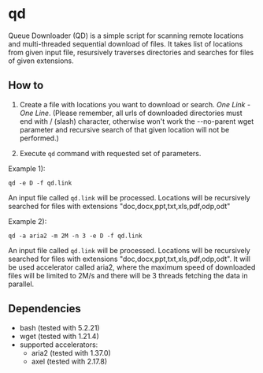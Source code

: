 # qd

Queue Downloader (QD) is a simple script for scanning remote locations and multi-threaded sequential download of files. It takes list of locations from given input file, resursively traverses directories and searches for files of given extensions.

## How to

1. Create a file with locations you want to download or search. *One Link - One Line*. (Please remember, all urls of downloaded directories must end with / (slash) character, otherwise won't work the --no-parent wget parameter and recursive search of that given location will not be performed.)

3. Execute `qd` command with requested set of parameters.

Example 1):
```
qd -e D -f qd.link
```
An input file called `qd.link` will be processed. Locations will be recursively searched for files with extensions "doc,docx,ppt,txt,xls,pdf,odp,odt"

Example 2):
```
qd -a aria2 -m 2M -n 3 -e D -f qd.link
```
An input file called `qd.link` will be processed. Locations will be recursively searched for files with extensions "doc,docx,ppt,txt,xls,pdf,odp,odt". It will be used accelerator called aria2, where the maximum speed of downloaded files will be limited to 2M/s and there will be 3 threads fetching the data in parallel.

## Dependencies

* bash (tested with 5.2.21)
* wget (tested with 1.21.4)
* supported accelerators:
  * aria2 (tested with 1.37.0)
  * axel (tested with 2.17.8)
